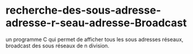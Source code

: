 # recherche-des-sous-adresse-adresse-r-seau-adresse-Broadcast
un programme C qui permet de afficher tous les sous adresses réseaux, broadcast des sous réseaux de n division.
